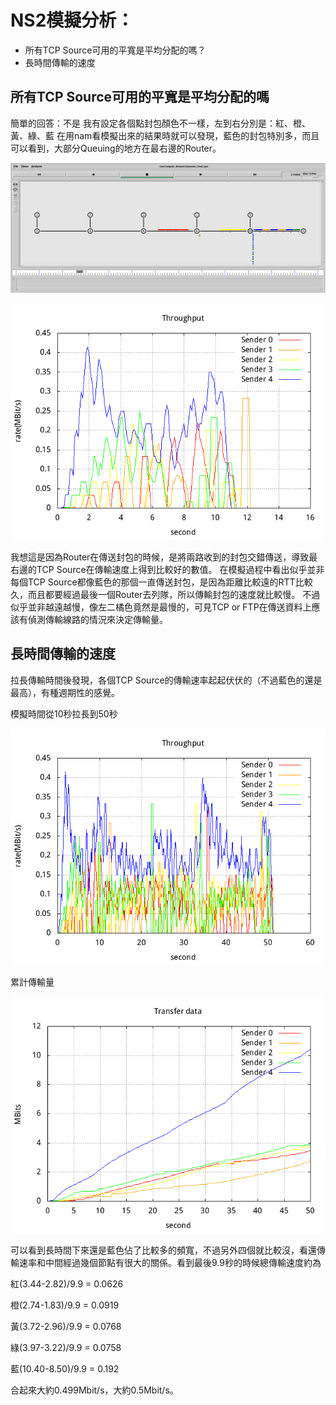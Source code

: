 NS2模擬分析：
========================================
* 所有TCP Source可用的平寬是平均分配的嗎？
* 長時間傳輸的速度

所有TCP Source可用的平寬是平均分配的嗎
----------------------------------------
簡單的回答：不是
我有設定各個點封包顏色不一樣，左到右分別是：紅、橙、黃、綠、藍
在用nam看模擬出來的結果時就可以發現，藍色的封包特別多，而且可以看到，大部分Queuing的地方在最右邊的Router。

![./window.png](https://github.com/Lipraxde/Computer_Network/blob/master/homework_2/window.png?raw=true)

![./tm0.1\_sw0.5.png](https://github.com/Lipraxde/Computer_Network/blob/master/homework_2/tm0.1_sw0.5.png?raw=true)

我想這是因為Router在傳送封包的時候，是將兩路收到的封包交錯傳送，導致最右邊的TCP Source在傳輸速度上得到比較好的數值。
在模擬過程中看出似乎並非每個TCP Source都像藍色的那個一直傳送封包，是因為距離比較遠的RTT比較久，而且都要經過最後一個Router去列隊，所以傳輸封包的速度就比較慢。
不過似乎並非越遠越慢，像左二橘色竟然是最慢的，可見TCP or FTP在傳送資料上應該有偵測傳輸線路的情況來決定傳輸量。

長時間傳輸的速度
----------------------------------------
拉長傳輸時間後發現，各個TCP Source的傳輸速率起起伏伏的（不過藍色的還是最高），有種週期性的感覺。

模擬時間從10秒拉長到50秒

![./transfer\_time\_1to50.png](https://github.com/Lipraxde/Computer_Network/blob/master/homework_2/transfer_time_1to50.png?raw=true)

累計傳輸量

![./transfer\_data.png](https://github.com/Lipraxde/Computer_Network/blob/master/homework_2/transfer_data.png?raw=true)

可以看到長時間下來還是藍色佔了比較多的頻寬，不過另外四個就比較沒，看還傳輸速率和中間經過幾個節點有很大的關係。看到最後9.9秒的時候總傳輸速度約為

紅(3.44-2.82)/9.9 = 0.0626

橙(2.74-1.83)/9.9 = 0.0919

黃(3.72-2.96)/9.9 = 0.0768

綠(3.97-3.22)/9.9 = 0.0758

藍(10.40-8.50)/9.9 = 0.192

合起來大約0.499Mbit/s，大約0.5Mbit/s。
